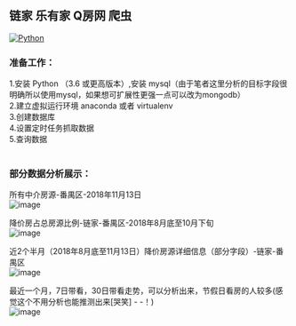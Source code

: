 ## 链家 乐有家 Q房网 爬虫<br>

[![Python](https://img.shields.io/badge/Python-3.6%2B-brightgreen.svg)](https://www.python.org)<br>

### 准备工作：<br>
1.安装 Python （3.6 或更高版本）,安装 mysql（由于笔者这里分析的目标字段很明确所以使用mysql，如果想可扩展性更强一点可以改为mongodb）<br>
2.建立虚拟运行环境 anaconda 或者 virtualenv<br>
3.创建数据库<br>
4.设置定时任务抓取数据<br>
5.查询数据<br>
<br>
### 部分数据分析展示：<br>
所有中介房源-番禺区-2018年11月13日<br>
![image](https://github.com/roytian1217/apartment/blob/master/screenshots/apt-all.png)<br>

降价房占总房源比例-链家-番禺区-2018年8月底至10月下旬<br>
![image](https://github.com/roytian1217/apartment/blob/master/screenshots/price-down-rate.png)<br>

近2个半月（2018年8月底至11月13日）降价房源详细信息（部分字段）-链家-番禺区<br>
![image](https://github.com/roytian1217/apartment/blob/master/screenshots/price-down-lianjia.png)<br>

最近一个月，7日带看，30日带看走势，可以分析出来，节假日看房的人较多(感觉这个不用分析也能推测出来[哭笑] - -！)<br>
![image](https://github.com/roytian1217/apartment/blob/master/screenshots/check-rate.png)<br>
